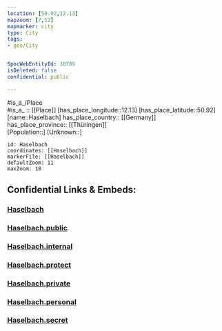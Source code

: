 ```yaml
---
location: [50.92,12.13] 
mapzoom: [7,12] 
mapmarker: city 
type: City
tags:
- geo/City


SpocWebEntityId: 30789
isDeleted: false
confidential: public

---
```

#is_a_/Place  
#is_a_ :: [[Place]] 
[has_place_longitude::12.13] 
[has_place_latitude::50.92] 
[name::Haselbach] 
has_place_country:: [[Germany]]  
has_place_province:: [[Thüringen]]  
[Population::] 
[Unknown::] 


```leaflet
id: Haselbach
coordinates: [[Haselbach]] 
markerFile: [[Haselbach]] 
defaultZoom: 11 
maxZoom: 18
```


## Confidential Links & Embeds: 

### [Haselbach](/_Standards/Earth/Continent/Europe/Europe~Central/Germany/Germany~East/Thüringen/counties~TH/Gera/City/Haselbach.md) 

### [Haselbach.public](/_public/Earth/Continent/Europe/Europe~Central/Germany/Germany~East/Thüringen/counties~TH/Gera/City/Haselbach.public.md) 

### [Haselbach.internal](/_internal/Earth/Continent/Europe/Europe~Central/Germany/Germany~East/Thüringen/counties~TH/Gera/City/Haselbach.internal.md) 

### [Haselbach.protect](/_protect/Earth/Continent/Europe/Europe~Central/Germany/Germany~East/Thüringen/counties~TH/Gera/City/Haselbach.protect.md) 

### [Haselbach.private](/_private/Earth/Continent/Europe/Europe~Central/Germany/Germany~East/Thüringen/counties~TH/Gera/City/Haselbach.private.md) 

### [Haselbach.personal](/_personal/Earth/Continent/Europe/Europe~Central/Germany/Germany~East/Thüringen/counties~TH/Gera/City/Haselbach.personal.md) 

### [Haselbach.secret](/_secret/Earth/Continent/Europe/Europe~Central/Germany/Germany~East/Thüringen/counties~TH/Gera/City/Haselbach.secret.md)

